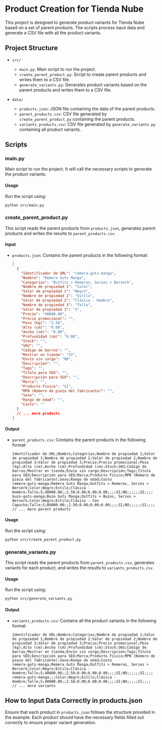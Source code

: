 # Product Creation for Tienda Nube

This project is designed to generate product variants for Tienda Nube based on a set of parent products. The scripts process input data and generate a CSV file with all the product variants.

## Project Structure

- `src/`
  - `main.py`: Main script to run the project.
  - `create_parent_product.py`: Script to create parent products and writes them to a CSV file.
  - `generate_variants.py`: Generates product variants based on the parent products and writes them to a CSV file.

- `data/`
  - `products.json`: JSON file containing the data of the parent products.
  - `parent_products.csv`: CSV file generated by `create_parent_product.py` containing the parent products.
  - `variants_products.csv`: CSV file generated by `generate_variants.py` containing all product variants.

## Scripts

### main.py

Main script to run the project. It will call the necessary scripts to generate the product variants.

#### Usage

Run the script using:

```bash
python src/main.py
```

### create_parent_product.py

This script reads the parent products from `products.json`, generates parent products and writes the results to `parent_products.csv`.

#### Input

- `products.json`: Contains the parent products in the following format:
  ```json
  [
    {
      "Identificador de URL": "remera-guts-manga",
      "Nombre": "Remera Guts Manga",
      "Categorías": "Outfits > Remeras, Series > Berserk",
      "Nombre de propiedad 1": "Color",
      "Valor de propiedad 1": "Negro",
      "Nombre de propiedad 2": "Estilo",
      "Valor de propiedad 2": "Clásica - Hombre",
      "Nombre de propiedad 3": "Talle",
      "Valor de propiedad 3": "S",
      "Precio": "40000.00",
      "Precio promocional": "",
      "Peso (kg)": "2.50",
      "Alto (cm)": "0.00",
      "Ancho (cm)": "0.00",
      "Profundidad (cm)": "0.00",
      "Stock": "",
      "SKU": "",
      "Código de barras": "",
      "Mostrar en tienda": "SI",
      "Envío sin cargo": "NO",
      "Descripción": "",
      "Tags": "",
      "Título para SEO": "",
      "Descripción para SEO": "",
      "Marca": "",
      "Producto Físico": "SI",
      "MPN (Número de pieza del fabricante)": "",
      "Sexo": "",
      "Rango de edad": "",
      "Costo": ""
    }
    // ... more products
  ]
  ```

#### Output

- `parent_products.csv`: Contains the parent products in the following format:
  ```csv
  Identificador de URL;Nombre;Categorías;Nombre de propiedad 1;Valor de propiedad 1;Nombre de propiedad 2;Valor de propiedad 2;Nombre de propiedad 3;Valor de propiedad 3;Precio;Precio promocional;Peso (kg);Alto (cm);Ancho (cm);Profundidad (cm);Stock;SKU;Código de barras;Mostrar en tienda;Envío sin cargo;Descripción;Tags;Título para SEO;Descripción para SEO;Marca;Producto Físico;MPN (Número de pieza del fabricante);Sexo;Rango de edad;Costo
  remera-guts-manga;Remera Guts Manga;Outfits > Remeras, Series > Berserk;Color;Negro;Estilo;Clásica - Hombre;Talle;S;40000.00;;2.50;0.00;0.00;0.00;;;;SI;NO;;;;;;SI;;;;
  buzo-guts-manga;Buzo Guts Manga;Outfits > Buzos, Series > Berserk;Color;Negro;Estilo;Clásico - Con Capucha;Talle;S;80000.00;;2.50;0.00;0.00;0.00;;;;SI;NO;;;;;;SI;;;;
  // ... more parent products
  ```

#### Usage

Run the script using:

```bash
python src/create_parent_product.py
```

### generate_variants.py

This script reads the parent products from `parent_products.csv`, generates variants for each product, and writes the results to `variants_products.csv`.

#### Usage

Run the script using:

```bash
python src/generate_variants.py
```

#### Output

- `variants_products.csv`: Contains all the product variants in the following format:
  ```csv
  Identificador de URL;Nombre;Categorías;Nombre de propiedad 1;Valor de propiedad 1;Nombre de propiedad 2;Valor de propiedad 2;Nombre de propiedad 3;Valor de propiedad 3;Precio;Precio promocional;Peso (kg);Alto (cm);Ancho (cm);Profundidad (cm);Stock;SKU;Código de barras;Mostrar en tienda;Envío sin cargo;Descripción;Tags;Título para SEO;Descripción para SEO;Marca;Producto Físico;MPN (Número de pieza del fabricante);Sexo;Rango de edad;Costo
  remera-guts-manga;Remera Guts Manga;Outfits > Remeras, Series > Berserk;Color;Negro;Estilo;Clásica - Hombre;Talle;S;40000.00;;2.50;0.00;0.00;0.00;;;;SI;NO;;;;;;SI;;;;
  remera-guts-manga;;;Color;Negro;Estilo;Clásica - Hombre;Talle;S;40000.00;;2.50;0.00;0.00;0.00;;;;SI;NO;;;;;SI;;;;
  // ... more variants
  ```

## How to Input Data Correctly in products.json

Ensure that each product in `products.json` follows the structure provided in the example. Each product should have the necessary fields filled out correctly to ensure proper variant generation.
